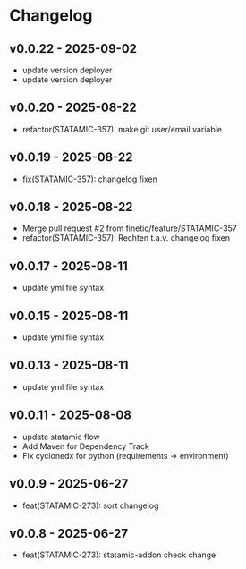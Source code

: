 # Changelog

## v0.0.22 - 2025-09-02
- update version deployer
- update version deployer

## v0.0.20 - 2025-08-22
- refactor(STATAMIC-357): make git user/email variable


## v0.0.19 - 2025-08-22
- fix(STATAMIC-357): changelog fixen



## v0.0.18 - 2025-08-22
- Merge pull request #2 from finetic/feature/STATAMIC-357
- refactor(STATAMIC-357): Rechten t.a.v. changelog fixen



## v0.0.17 - 2025-08-11
- update yml file syntax



## v0.0.15 - 2025-08-11
- update yml file syntax



## v0.0.13 - 2025-08-11
- update yml file syntax



## v0.0.11 - 2025-08-08
- update statamic flow
- Add Maven for Dependency Track
- Fix cyclonedx for python (requirements -> environment)



## v0.0.9 - 2025-06-27
- feat(STATAMIC-273): sort changelog



## v0.0.8 - 2025-06-27
- feat(STATAMIC-273): statamic-addon check change




